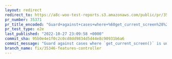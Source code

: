```yaml
---
layout: redirect
redirect_to: https://a8c-woo-test-reports.s3.amazonaws.com/public/pr/35371/e2e/index.html
pr_number: 35371
pr_title_encoded: "Guard+against+cases+where+%60get_current_screen%28%29%60+is+undefined."
pr_test_type: e2e
last_published: "2022-10-27 23:09:58 +0000"
commit_sha: 95b0e4e1f0c2c0cd8dd9834d5d44e8c90931b6a6
commit_message: "Guard against cases where `get_current_screen()` is undefined."
branch_name: fix/35346-features-controller
---
```

